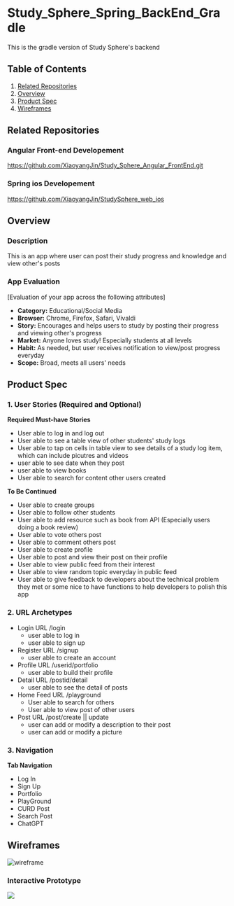 # Study_Sphere_Spring_BackEnd_Gradle
This is the gradle version of Study Sphere's backend

## Table of Contents
1. [Related Repositories](#Related-Repositories)
2. [Overview](#Overview)
3. [Product Spec](#Product-Spec)
4. [Wireframes](#Wireframes)

## Related Repositories
### Angular Front-end Developement
https://github.com/XiaoyangJin/Study_Sphere_Angular_FrontEnd.git
### Spring ios Developement
https://github.com/XiaoyangJin/StudySphere_web_ios

## Overview
### Description
This is an app where user can post their study progress and knowledge and view other's posts


### App Evaluation
[Evaluation of your app across the following attributes]
- **Category:** Educational/Social Media
- **Browser:** Chrome, Firefox, Safari, Vivaldi
- **Story:** Encourages and helps users to study by posting their progress and viewing other's progress
- **Market:** Anyone loves study! Especially students at all levels
- **Habit:** As needed, but user receives notification to view/post progress everyday
- **Scope:** Broad, meets all users' needs

## Product Spec

### 1. User Stories (Required and Optional)

**Required Must-have Stories**
* User able to log in and log out
* User able to see a table view of other students' study logs
* User able to tap on cells in table view to see details of a study log item, which can include picutres and videos
* user able to see date when they post
* user able to view books 
* User able to search for content other users created 

**To Be Continued**

* User able to create groups
* User able to follow other students
* User able to add resource such as book from API (Especially users doing a book review)
* User able to vote others post
* User able to comment others post
* User able to create profile
* User able to post and view their post on their profile
* User able to view public feed from their interest
* User able to view random topic everyday in public feed
* User able to give feedback to developers about the technical problem they met or some nice to have functions to help developers to polish this app


### 2. URL Archetypes

* Login URL /login
   * user able to log in
   * user able to sign up
* Register URL /signup
   * user able to create an account
* Profile URL /userid/portfolio
    * user able to build their profile
* Detail URL /postid/detail
    * user able to see the detail of posts
* Home Feed URL /playground
   * User able to search for others
   * User able to view post of other users
* Post URL /post/create || update
    * user can add or modify a description to their post
    * user can add or modify a picture 

### 3. Navigation

**Tab Navigation**

* Log In
* Sign Up
* Portfolio
* PlayGround
* CURD Post
* Search Post
* ChatGPT


## Wireframes

![wireframe](https://i.imgur.com/B0r0E05.png)

### Interactive Prototype

<a href="https://www.loom.com/share/ff18511590cb49dba6d4e7867ad7a67b">
    <img style="max-width:300px;" src="https://cdn.loom.com/sessions/thumbnails/ff18511590cb49dba6d4e7867ad7a67b-with-play.gif">
  </a>
